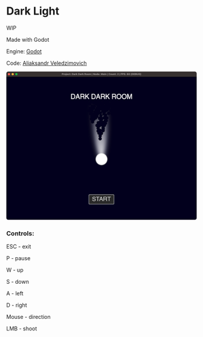 # Dark Light

WIP

Made with Godot

Engine: [Godot](https://godotengine.org)

Code: [Aliaksandr Veledzimovich](https://twitter.com/veledzimovich)

![Screenshot](screenshot/screenshot1.png)

### Controls:

ESC - exit

P - pause

W - up

S - down

A - left

D - right

Mouse - direction

LMB - shoot
